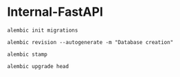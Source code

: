 # Internal-FastAPI

`alembic init migrations`

`alembic revision --autogenerate -m "Database creation"`

`alembic stamp`

`alembic upgrade head`